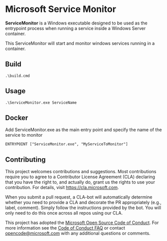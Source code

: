 # Microsoft Service Monitor

**ServiceMonitor** is a Windows executable designed to be used as the entrypoint
process when running a service inside a Windows Server container.

This ServiceMonitor will start and monitor windows services running in a container.

## Build

```
.\build.cmd
```

## Usage

```
.\ServiceMonitor.exe ServiceName
```

## Docker

Add ServiceMonitor.exe as the main entry point and specify the name of the service to monitor

```docker
ENTRYPOINT ["ServiceMonitor.exe", "MyServiceToMonitor"]
```

## Contributing

This project welcomes contributions and suggestions.  Most contributions require
you to agree to a Contributor License Agreement (CLA) declaring that you have
the right to, and actually do, grant us the rights to use your contribution. For
details, visit https://cla.microsoft.com.

When you submit a pull request, a CLA-bot will automatically determine whether
you need to provide a CLA and decorate the PR appropriately (e.g., label,
comment). Simply follow the instructions provided by the bot. You will only need
to do this once across all repos using our CLA.

This project has adopted the [Microsoft Open Source Code of Conduct](https://opensource.microsoft.com/codeofconduct/).
For more information see the [Code of Conduct FAQ](https://opensource.microsoft.com/codeofconduct/faq/)
or contact [opencode@microsoft.com](mailto:opencode@microsoft.com) with any
additional questions or comments.


